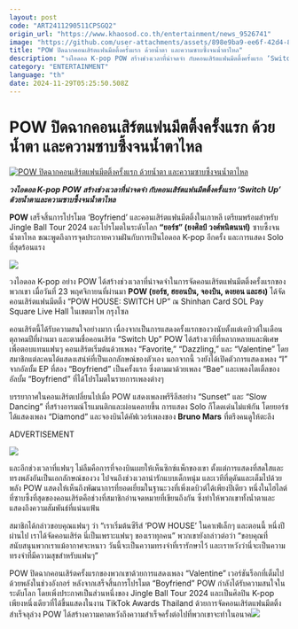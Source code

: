 ```yaml
---
layout: post
code: "ART2411290511CPSGQ2"
origin_url: "https://www.khaosod.co.th/entertainment/news_9526741"
image: "https://github.com/user-attachments/assets/898e9ba9-ee6f-42d4-8219-cc3df0da2c85"
title: "POW ปิดฉากคอนเสิร์ตแฟนมีตติ้งครั้งแรก ด้วยน้ำตา และความซาบซึ้งจนน้ำตาไหล"
description: "วงไอดอล K-pop POW สร้างช่วงเวลาที่น่าจดจำ กับคอนเสิร์ตแฟนมีตติ้งครั้งแรก ‘Switch Up’ ด้วยน้ำตาและความซาบซึ้งจนน้ำตาไหล  "
category: "ENTERTAINMENT"
language: "th"
date: 2024-11-29T05:25:50.508Z
---
```


# POW ปิดฉากคอนเสิร์ตแฟนมีตติ้งครั้งแรก ด้วยน้ำตา และความซาบซึ้งจนน้ำตาไหล

[![POW ปิดฉากคอนเสิร์ตแฟนมีตติ้งครั้งแรก ด้วยน้ำตา และความซาบซึ้งจนน้ำตาไหล](https://www.khaosod.co.th/wpapp/uploads/2024/11/POW1.jpg "POW ปิดฉากคอนเสิร์ตแฟนมีตติ้งครั้งแรก ด้วยน้ำตา และความซาบซึ้งจนน้ำตาไหล")](https://www.khaosod.co.th/wpapp/uploads/2024/11/POW1.jpg)

**_วงไอดอล K-pop POW สร้างช่วงเวลาที่น่าจดจำ กับคอนเสิร์ตแฟนมีตติ้งครั้งแรก ‘Switch Up’ ด้วยน้ำตาและความซาบซึ้งจนน้ำตาไหล_**

**POW** เสร็จสิ้นการโปรโมต ‘Boyfriend’ และคอนเสิร์ตแฟนมีตติ้งในเกาหลี เตรียมพร้อมสำหรับ Jingle Ball Tour 2024 และโปรโมตในระดับโลก **“ยอร์ช” (ยงศิลป์ วงศ์พนิตนนท์)** ซาบซึ้งจนน้ำตาไหล ขณะพูดถึงการจุดประกายความฝันกับการเป็นไอดอล K-pop อีกครั้ง และการแสดง Solo ที่สุดร้อนแรง

[![](https://www.khaosod.co.th/wpapp/uploads/2024/11/POW3.jpg)](https://www.khaosod.co.th/wpapp/uploads/2024/11/POW3.jpg)

วงไอดอล K-pop อย่าง POW ได้สร้างช่วงเวลาที่น่าจดจำในการจัดคอนเสิร์ตแฟนมีตติ้งครั้งแรกของพวกเขา เมื่อวันที่ 23 พฤศจิกายนที่ผ่านมา **POW (ยอร์ช, ฮยอนบิน, จองบิน, ดงยอน และฮง)** ได้จัดคอนเสิร์ตแฟนมีตติ้ง “POW HOUSE: SWITCH UP” ณ Shinhan Card SOL Pay Square Live Hall ในเขตมาโพ กรุงโซล

คอนเสิร์ตนี้ได้รับความสนใจอย่างมาก เนื่องจากเป็นการแสดงครั้งแรกของวงนับตั้งแต่เดบิวต์ในเดือนตุลาคมปีที่ผ่านมา และตามชื่อคอนเสิร์ต “Switch Up” POW ได้สร้างเวทีที่หลากหลายและพิเศษเพื่อตอบแทนแฟนๆ คอนเสิร์ตเริ่มต้นด้วยเพลง “Favorite,” “Dazzling,” และ “Valentine” โดยสมาชิกแต่ละคนได้แสดงเสน่ห์ที่เป็นเอกลักษณ์ของตัวเอง นอกจากนี้ วงยังได้เปิดตัวการแสดงเพลง “I” จากอัลบั้ม EP ที่สอง “Boyfriend” เป็นครั้งแรก ซึ่งตามมาด้วยเพลง “Bae” และเพลงไตเติ้ลของอัลบั้ม “Boyfriend” ที่ได้โปรโมตในรายการเพลงต่างๆ

บรรยากาศในคอนเสิร์ตเปลี่ยนไปเมื่อ POW แสดงเพลงพรีรีลีสอย่าง “Sunset” และ “Slow Dancing” ที่สร้างอารมณ์โรแมนติกและผ่อนคลายขึ้น การแสดง Solo ก็โดดเด่นไม่แพ้กัน โดยยอร์ชได้แสดงเพลง “Diamond” และจองบินได้คัฟเวอร์เพลงของ **Bruno Mars** ที่ตรึงคนดูให้ตะลึง

ADVERTISEMENT

[![](https://www.khaosod.co.th/wpapp/uploads/2024/11/POW5.jpg)](https://www.khaosod.co.th/wpapp/uploads/2024/11/POW5.jpg)

และอีกช่วงเวลาที่แฟนๆ ไม่ลืมคือการที่จองบินเผยให้เห็นซิกซ์แพ็กของเขา ตั้งแต่การแสดงที่สดใสและทรงพลังอันเป็นเอกลักษณ์ของวง ไปจนถึงช่วงเวลาน่ารักแบบเด็กหนุ่ม และเวทีที่ดุดันและเต็มไปด้วยพลัง POW แสดงให้เห็นถึงพัฒนาการที่ยอดเยี่ยมในฐานะวงที่เพิ่งเดบิวต์ได้เพียงปีเดียว หนึ่งในไฮไลต์ที่ซาบซึ้งที่สุดของคอนเสิร์ตคือช่วงที่สมาชิกอ่านจดหมายที่เขียนถึงกัน ซึ่งทำให้พวกเขาทั้งน้ำตาและแสดงถึงความสัมพันธ์ที่แน่นแฟ้น

สมาชิกได้กล่าวขอบคุณแฟนๆ ว่า “เราเริ่มต้นซีรีส์ ‘POW HOUSE’ ในคาเฟ่เล็กๆ และตอนนี้ หนึ่งปีผ่านไป เราได้จัดคอนเสิร์ต นี่เป็นเพราะแฟนๆ ของเราทุกคน” พวกเขายังกล่าวต่อว่า “ขอบคุณที่สนับสนุนพวกเราแม้อากาศจะหนาว วันนี้จะเป็นความทรงจำที่เรารักษาไว้ และเราหวังว่านี่จะเป็นความทรงจำที่มีความสุขสำหรับแฟนๆ”

POW ปิดฉากคอนเสิร์ตครั้งแรกของพวกเขาด้วยการแสดงเพลง “Valentine” เวอร์ชันร็อกที่เต็มไปด้วยพลังในช่วงอังกอร์ หลังจากเสร็จสิ้นการโปรโมต “Boyfriend” POW กำลังได้รับความสนใจในระดับโลก โดยเพิ่งประกาศเป็นส่วนหนึ่งของ Jingle Ball Tour 2024 และเป็นศิลปิน K-pop เพียงหนึ่งเดียวที่ได้ขึ้นแสดงในงาน TikTok Awards Thailand ด้วยการจัดคอนเสิร์ตแฟนมีตติ้งสำเร็จลุล่วง POW ได้สร้างความคาดหวังถึงความสำเร็จครั้งต่อไปที่พวกเขาจะทำในอนาค[![](https://www.khaosod.co.th/wpapp/uploads/2024/11/POW4.jpg)](https://www.khaosod.co.th/wpapp/uploads/2024/11/POW4.jpg)